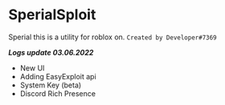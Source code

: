 # SperialSploit
Sperial this is a utility for roblox on. 
`Created by Developer#7369`

***Logs update 03.06.2022***
+ New UI
+ Adding EasyExploit api
+ System Key (beta)
+ Discord Rich Presence
